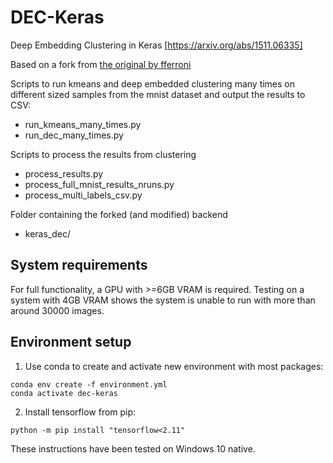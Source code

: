 # DEC-Keras
Deep Embedding Clustering in Keras [https://arxiv.org/abs/1511.06335]

Based on a fork from [the original by fferroni](https://github.com/fferroni/DEC-Keras)


Scripts to run kmeans and deep embedded clustering many times on different sized samples from the mnist dataset and output the results to CSV:
* run_kmeans_many_times.py
* run_dec_many_times.py

Scripts to process the results from clustering
* process_results.py
* process_full_mnist_results_nruns.py
* process_multi_labels_csv.py


Folder containing the forked (and modified) backend
* keras_dec/


## System requirements
For full functionality, a GPU with >=6GB VRAM is required. Testing on a system with 4GB VRAM shows the system is unable to run with more than around 30000 images.

## Environment setup
1. Use conda to create and activate new environment with most packages:
```
conda env create -f environment.yml
conda activate dec-keras
```

2. Install tensorflow from pip:
```
python -m pip install "tensorflow<2.11"
```
These instructions have been tested on Windows 10 native.

